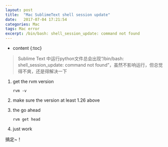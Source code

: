 ```yaml
---
layout: post
title:  "Mac SublimeText shell session update"
date:   2017-07-04 17:21:54
categories: Mac
tags: Mac error
excerpt: /bin/bash: shell_session_update: command not found
---
```



* content
{:toc}





> Sublime Text 中运行python文件总会出现“/bin/bash: shell_session_update: command not found”，虽然不影响运行，但总觉得不爽，还是得解决一下



1. get the rvm version

   ```shell
   rvm -v
   ```


2. make sure the version at least 1.26 above



3. the go ahead

   ```shell
   rvm get head
   ```


4. just work





搞定~！
